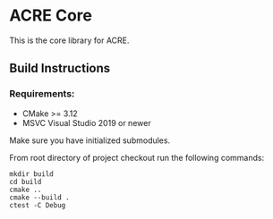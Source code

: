 # ACRE Core

This is the core library for ACRE.

## Build Instructions

### Requirements:
* CMake >= 3.12
* MSVC Visual Studio 2019 or newer

Make sure you have initialized submodules.

From root directory of project checkout run the following commands:
```
mkdir build
cd build
cmake ..
cmake --build .
ctest -C Debug
```